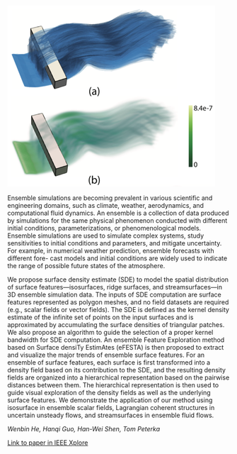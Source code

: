 ![eFESTA](images/2019-07-29/sde.png)

Ensemble simulations are becoming prevalent in various scientific and
engineering domains, such as climate, weather, aerodynamics, and computational
fluid dynamics. An ensemble is a collection of data produced by simulations for
the same physical phenomenon conducted with different initial conditions,
parameterizations, or phenomenological models. Ensemble simulations are used to
simulate complex systems, study sensitivities to initial conditions and
parameters, and mitigate uncertainty. For example, in numerical weather
prediction, ensemble forecasts with different fore- cast models and initial
conditions are widely used to indicate the range of possible future states of
the atmosphere.

We propose surface density estimate (SDE) to model the spatial distribution of
surface features—isosurfaces, ridge surfaces, and streamsurfaces—in 3D ensemble
simulation data. The inputs of SDE computation are surface features represented
as polygon meshes, and no field datasets are required (e.g., scalar fields or
vector fields). The SDE is defined as the kernel density estimate of the
infinite set of points on the input surfaces and is approximated by
accumulating the surface densities of triangular patches. We also propose an
algorithm to guide the selection of a proper kernel bandwidth for SDE
computation. An ensemble Feature Exploration method based on Surface densiTy
EstimAtes (eFESTA) is then proposed to extract and visualize the major trends
of ensemble surface features. For an ensemble of surface features, each surface
is first transformed into a density field based on its contribution to the SDE,
and the resulting density fields are organized into a hierarchical
representation based on the pairwise distances between them. The hierarchical
representation is then used to guide visual exploration of the density fields
as well as the underlying surface features. We demonstrate the application of
our method using isosurface in ensemble scalar fields, Lagrangian coherent
structures in uncertain unsteady flows, and streamsurfaces in ensemble fluid
flows.

*Wenbin He, Hanqi Guo, Han-Wei Shen, Tom Peterka*

[Link to paper in IEEE
Xplore](https://ieeexplore.ieee.org/abstract/document/8525340)
